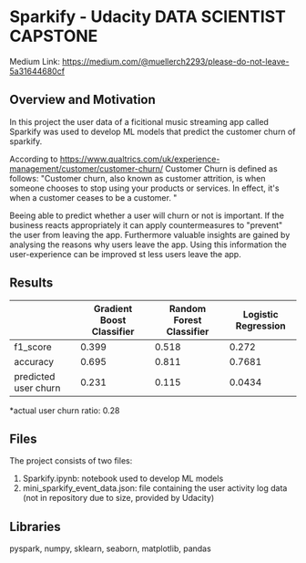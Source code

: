 # Sparkify - Udacity DATA SCIENTIST CAPSTONE 
Medium Link: https://medium.com/@muellerch2293/please-do-not-leave-5a31644680cf
## Overview and Motivation

In this project the user data of a ficitional music streaming app called Sparkify was used to develop ML models that predict the customer churn of sparkify.

According to https://www.qualtrics.com/uk/experience-management/customer/customer-churn/ Customer Churn is defined as follows:
"Customer churn, also known as customer attrition, is when someone chooses to stop using your products or services. In effect, it's when a customer ceases to be a customer. "

Beeing able to predict whether a user will churn or not is important. If the business reacts appropriately it can apply countermeasures to "prevent" the user from leaving the app. Furthermore valuable insights are gained by analysing the reasons why users leave the app. Using this information the user-experience can be improved st less users leave the app.

## Results

|   |  Gradient Boost Classifier |  Random Forest Classifier | Logistic Regression  |
|---|---|---|---|
| f1_score  |   0.399 | 0.518  | 0.272  |
| accuracy  |  0.695 |0.811 | 0.7681  |
| predicted user churn   |  0.231 | 0.115 | 0.0434  |

*actual user churn ratio: 0.28

## Files
The project consists of two files:
<ol>
  <li>Sparkify.ipynb: notebook used to develop ML models</li>
  <li>mini_sparkify_event_data.json: file containing the user activity log data (not in repository due to size, provided by Udacity)</li>
</ol>

## Libraries
pyspark, numpy, sklearn, seaborn, matplotlib, pandas



